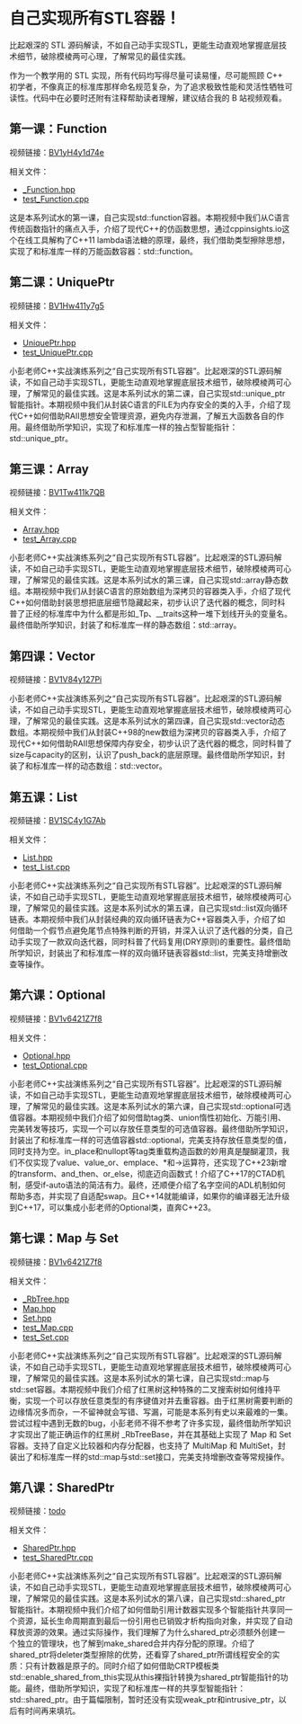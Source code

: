 # 自己实现所有STL容器！

比起艰深的 STL 源码解读，不如自己动手实现STL，更能生动直观地掌握底层技术细节，破除模棱两可心理，了解常见的最佳实践。

作为一个教学用的 STL 实现，所有代码均写得尽量可读易懂，尽可能照顾 C++ 初学者，不像真正的标准库那样命名规范复杂，为了追求极致性能和灵活性牺牲可读性。代码中在必要时还附有注释帮助读者理解，建议结合我的 B 站视频观看。

## 第一课：Function

视频链接：[BV1yH4y1d74e](https://www.bilibili.com/video/BV1yH4y1d74e)

相关文件：

- [_Function.hpp](_Function.hpp)
- [test_Function.cpp](test_Function.cpp)

这是本系列试水的第一课，自己实现std::function容器。本期视频中我们从C语言传统函数指针的痛点入手，介绍了现代C++的仿函数思想，通过cppinsights.io这个在线工具解构了C++11 lambda语法糖的原理，最终，我们借助类型擦除思想，实现了和标准库一样的万能函数容器：std::function。

## 第二课：UniquePtr

视频链接：[BV1Hw411y7g5](https://www.bilibili.com/video/BV1Hw411y7g5)

相关文件：

- [UniquePtr.hpp](UniquePtr.hpp)
- [test_UniquePtr.cpp](test_UniquePtr.cpp)

小彭老师C++实战演练系列之“自己实现所有STL容器”。比起艰深的STL源码解读，不如自己动手实现STL，更能生动直观地掌握底层技术细节，破除模棱两可心理，了解常见的最佳实践。这是本系列试水的第二课，自己实现std::unique_ptr智能指针。本期视频中我们从封装C语言的FILE为内存安全的类的入手，介绍了现代C++如何借助RAII思想安全管理资源，避免内存泄漏，了解五大函数各自的作用。最终借助所学知识，实现了和标准库一样的独占型智能指针：std::unique_ptr。

## 第三课：Array

视频链接：[BV1Tw411k7QB](https://www.bilibili.com/video/BV1Tw411k7QB)

相关文件：

- [Array.hpp](Array.hpp)
- [test_Array.cpp](test_Array.cpp)

小彭老师C++实战演练系列之“自己实现所有STL容器”。比起艰深的STL源码解读，不如自己动手实现STL，更能生动直观地掌握底层技术细节，破除模棱两可心理，了解常见的最佳实践。这是本系列试水的第三课，自己实现std::array静态数组。本期视频中我们从封装C语言的原始数组为深拷贝的容器类入手，介绍了现代C++如何借助封装思想把底层细节隐藏起来，初步认识了迭代器的概念，同时科普了正经的标准库中为什么都是形如_Tp、__traits这种一堆下划线开头的变量名。最终借助所学知识，封装了和标准库一样的静态数组：std::array。

## 第四课：Vector

视频链接：[BV1V84y127Pi](https://www.bilibili.com/video/BV1V84y127Pi)

小彭老师C++实战演练系列之“自己实现所有STL容器”。比起艰深的STL源码解读，不如自己动手实现STL，更能生动直观地掌握底层技术细节，破除模棱两可心理，了解常见的最佳实践。这是本系列试水的第四课，自己实现std::vector动态数组。本期视频中我们从封装C++98的new数组为深拷贝的容器类入手，介绍了现代C++如何借助RAII思想保障内存安全，初步认识了迭代器的概念，同时科普了size与capacity的区别，认识了push_back的底层原理。最终借助所学知识，封装了和标准库一样的动态数组：std::vector。

## 第五课：List

视频链接：[BV1SC4y1G7Ab](https://www.bilibili.com/video/BV1SC4y1G7Ab)

相关文件：

- [List.hpp](List.hpp)
- [test_List.cpp](test_List.cpp)

小彭老师C++实战演练系列之“自己实现所有STL容器”。比起艰深的STL源码解读，不如自己动手实现STL，更能生动直观地掌握底层技术细节，破除模棱两可心理，了解常见的最佳实践。这是本系列试水的第五课，自己实现std::list双向循环链表。本期视频中我们从封装经典的双向循环链表为C++容器类入手，介绍了如何借助一个假节点避免尾节点特殊判断的开销，并深入认识了迭代器的分类，自己动手实现了一款双向迭代器，同时科普了代码复用(DRY原则)的重要性。最终借助所学知识，封装出了和标准库一样的双向循环链表容器std::list，完美支持增删改查等操作。

## 第六课：Optional

视频链接：[BV1v6421Z7f8](https://www.bilibili.com/video/BV1v6421Z7f8)

相关文件：

- [Optional.hpp](Optional.hpp)
- [test_Optional.cpp](test_Optional.cpp)

小彭老师C++实战演练系列之“自己实现所有STL容器”。比起艰深的STL源码解读，不如自己动手实现STL，更能生动直观地掌握底层技术细节，破除模棱两可心理，了解常见的最佳实践。这是本系列试水的第六课，自己实现std::optional可选值容器。本期视频中我们介绍了如何借助tag类、union惰性初始化、万能引用、完美转发等技巧，实现一个可以存放任意类型的可选值容器。最终借助所学知识，封装出了和标准库一样的可选值容器std::optional，完美支持存放任意类型的值，同时支持为空。in_place和nullopt等tag类重载构造函数的妙用真是醍醐灌顶，我们不仅实现了value、value_or、emplace、*和->运算符，还实现了C++23新增的transform、and_then、or_else，彻底迈向函数式！介绍了C++17的CTAD机制，感受if-auto语法的简洁有力。最终，还顺便介绍了名字空间的ADL机制如何帮助多态，并实现了自适配swap。且C++14就能编译，如果你的编译器无法升级到C++17，可以集成小彭老师的Optional类，直奔C++23。

## 第七课：Map 与 Set

视频链接：[BV1v6421Z7f8](https://www.bilibili.com/video/BV1v6421Z7f8)

相关文件：

- [_RbTree.hpp](_RbTree.hpp)
- [Map.hpp](Map.hpp)
- [Set.hpp](Set.hpp)
- [test_Map.cpp](test_Map.cpp)
- [test_Set.cpp](test_Set.cpp)

小彭老师C++实战演练系列之“自己实现所有STL容器”。比起艰深的STL源码解读，不如自己动手实现STL，更能生动直观地掌握底层技术细节，破除模棱两可心理，了解常见的最佳实践。这是本系列试水的第七课，自己实现std::map与std::set容器。本期视频中我们介绍了红黑树这种特殊的二叉搜索树如何维持平衡，实现一个可以存放任意类型的有序键值对并去重容器。由于红黑树需要判断的边缘情况多而杂，一不留神就会写错、写漏，可能是本系列有史以来最难的一集。尝试过程中遇到无数的bug，小彭老师不得不参考了许多实现，最终借助所学知识才实现出了能正确运作的红黑树 _RbTreeBase，并在其基础上实现了 Map 和 Set 容器。支持了自定义比较器和内存分配器，也支持了 MultiMap 和 MultiSet，封装出了和标准库一样的std::map与std::set接口，完美支持增删改查等常规操作。

## 第八课：SharedPtr

视频链接：[todo](https://www.bilibili.com/video/todo)

相关文件：

- [SharedPtr.hpp](SharedPtr.hpp)
- [test_SharedPtr.cpp](test_SharedPtr.cpp)

小彭老师C++实战演练系列之“自己实现所有STL容器”。比起艰深的STL源码解读，不如自己动手实现STL，更能生动直观地掌握底层技术细节，破除模棱两可心理，了解常见的最佳实践。这是本系列试水的第八课，自己实现std::shared_ptr智能指针。本期视频中我们介绍了如何借助引用计数器实现多个智能指针共享同一个资源，延长生命周期直到最后一份引用也已销毁才析构指向对象，并实现了自动释放资源的效果。通过实际操作，我们理解了为什么shared_ptr必须额外创建一个独立的管理块，也了解到make_shared合并内存分配的原理。介绍了shared_ptr将deleter类型擦除的优势，还看穿了shared_ptr所谓线程安全的实质：只有计数器是原子的。同时介绍了如何借助CRTP模板类std::enable_shared_from_this实现从this裸指针转换为shared_ptr智能指针的功能。最终，借助所学知识，实现了和标准库一样的共享型智能指针：std::shared_ptr。由于篇幅限制，暂时还没有实现weak_ptr和intrusive_ptr，以后有时间再来填坑。
